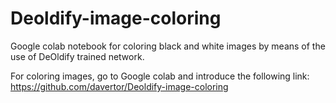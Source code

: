 # Deoldify-image-coloring
Google colab notebook for coloring black and white images by means of the use of DeOldify trained network.

For coloring images, go to Google colab and introduce the following link: https://github.com/davertor/Deoldify-image-coloring
